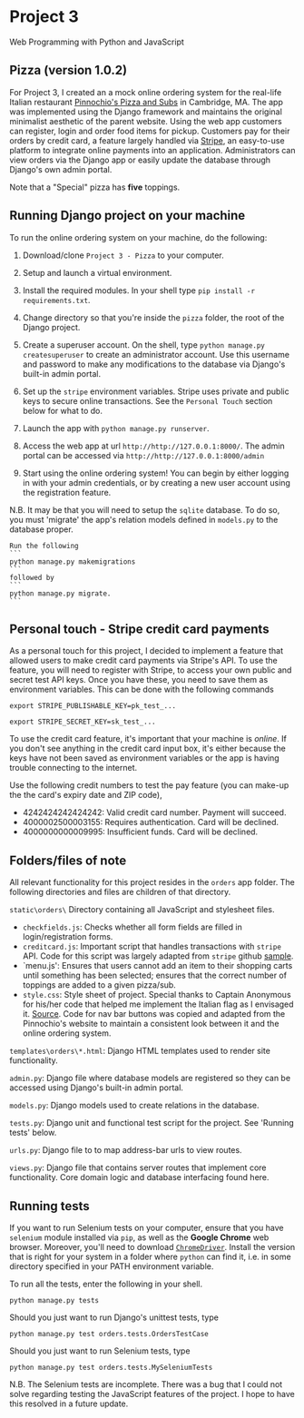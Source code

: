 # Project 3

Web Programming with Python and JavaScript

## Pizza (version 1.0.2)

For Project 3, I created an a mock online ordering system for the real-life
Italian restaurant [Pinnochio's Pizza and Subs](http://pinnochiospizza.net)
in Cambridge, MA. The app was implemented using the Django framework and
maintains the original minimalist aesthetic of the parent website. Using the
web app customers can register, login and order food items for pickup.
Customers pay for their orders by credit card, a feature largely handled
via [Stripe](https://stripe.com/en-ca), an easy-to-use platform to integrate online payments into an application. Administrators can view orders via the Django app or easily update the database
through Django's own admin portal.

Note that a "Special" pizza has **five** toppings.

## Running Django project on your machine

To run the online ordering system on your machine, do the following:

1. Download/clone `Project 3 - Pizza` to your computer.
2. Setup and launch a virtual environment.
3. Install the required modules. In your shell type ```pip install -r requirements.txt```.
4. Change directory so that you're inside the `pizza` folder, the root of the Django project.

5. Create a superuser account. On the shell, type ```python manage.py createsuperuser```
to create an administrator account. Use this username and password to
make any modifications to the database via Django's built-in admin portal.

6. Set up the `stripe` environment variables. Stripe uses private and public keys
to secure online transactions. See the `Personal Touch` section below for what to do.

7. Launch the app with `python manage.py runserver`.

8. Access the web app at url `http://http://127.0.0.1:8000/`. The admin portal
can be accessed via `http://http://127.0.0.1:8000/admin`

9. Start using the online ordering system! You can begin by either logging in
with your admin credentials, or by creating a new user account using the
registration feature.

N.B.
It may be that you will need to setup the `sqlite` database. To do so,
you must 'migrate' the app's relation models defined in `models.py` to
the database proper.

    Run the following
    ```
    python manage.py makemigrations
    ```
    followed by
    ```
    python manage.py migrate.
    ```


## Personal touch - Stripe credit card payments

As a personal touch for this project, I decided to implement a feature
that allowed users to make credit card payments via Stripe's API. To use
the feature, you will need to register with Stripe, to access your own
public and secret test API keys. Once you have these, you need to
save them as environment variables. This can be done with the following
commands

```
export STRIPE_PUBLISHABLE_KEY=pk_test_...
```
```
export STRIPE_SECRET_KEY=sk_test_...
```

To use the credit card feature, it's important that your machine is *online*.
If you don't see anything in the credit card input box, it's either because
the keys have not been saved as environment variables or the app is having
trouble connecting to the internet.

Use the following credit numbers to test the pay feature (you can make-up the
the card's expiry date and ZIP code),

- 4242424242424242: Valid credit card number. Payment will succeed.
- 4000002500003155: Requires authentication. Card will be declined.
- 4000000000009995: Insufficient funds. Card will be declined.

## Folders/files of note

All relevant functionality for this project resides in the `orders` app folder.
The following directories and files are children of that directory.

`static\orders\`
Directory containing all JavaScript and stylesheet files.

- `checkfields.js`: Checks whether all form fields are filled in login/registration forms.
- `creditcard.js`: Important script that handles transactions with `stripe` API. Code for this script was largely adapted from `stripe` github [sample](https://github.com/stripe-samples).
- `menu.js': Ensures that users cannot add an item to their shopping carts until something has been selected; ensures that the correct number of toppings are added to a given pizza/sub.
- `style.css`: Style sheet of project. Special thanks to Captain Anonymous for his/her code that helped me implement the Italian flag as I envisaged it. [Source](https://codepen.io/anon/pen/ZywmeO). Code for nav bar buttons was copied and adapted from the Pinnochio's website to
maintain a consistent look between it and the online ordering system.

`templates\orders\*.html`: Django HTML templates used to render site functionality.

`admin.py`: Django file where database models are registered so they can be accessed using Django's built-in admin portal.

`models.py`: Django models used to create relations in the database.

`tests.py`: Django unit and functional test script for the project. See 'Running tests' below.

`urls.py`: Django file to to map address-bar urls to view routes.

`views.py`: Django file that contains server routes that implement core functionality.
Core domain logic and database interfacing found here.


## Running tests

If you want to run Selenium tests on your computer, ensure that you have `selenium` module installed via `pip`, as well as the **Google Chrome** web browser. Moreover, you'll need to download [`ChromeDriver`](https://chromedriver.chromium.org/). Install the version that is right for your system in a folder where `python` can find it,
i.e. in some directory specified in your PATH environment variable.

To run all the tests, enter the following in your shell.

```
python manage.py tests
```

Should you just want to run Django's unittest tests, type

```
python manage.py test orders.tests.OrdersTestCase
```

Should you just want to run Selenium tests, type

```
python manage.py test orders.tests.MySeleniumTests
```

N.B. The Selenium tests are incomplete. There was a bug that I could not
solve regarding testing the JavaScript features of the project. I hope to have
this resolved in a future update.
